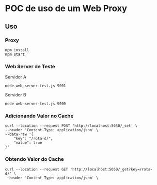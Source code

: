 # POC de uso de um Web Proxy

## Uso

### Proxy
```shell
npm install
npm start
```

### Web Server de Teste
Servidor A
```shell
node web-server-test.js 9001
```

Servidor B
```shell
node web-server-test.js 9000
```

### Adicionando Valor no Cache
```shell
curl --location --request POST 'http://localhost:5050/_set' \
--header 'Content-Type: application/json' \
--data-raw '{
    "key": "/rota-d/",
    "value": true
}'
```

### Obtendo Valor do Cache
```shell
curl --location --request GET 'http://localhost:5050/_get?key=/rota-d/' \
--header 'Content-Type: application/json' \
```
